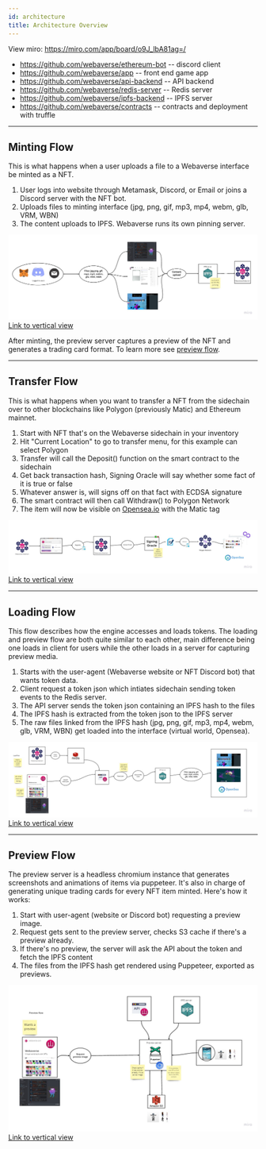 ```yaml
---
id: architecture
title: Architecture Overview
---
```



View miro: https://miro.com/app/board/o9J_lbA81ag=/


- https://github.com/webaverse/ethereum-bot -- discord client
- https://github.com/webaverse/app -- front end game app
- https://github.com/webaverse/api-backend -- API backend
- https://github.com/webaverse/redis-server -- Redis server
- https://github.com/webaverse/ipfs-backend -- IPFS server
- https://github.com/webaverse/contracts -- contracts and deployment with truffle



---

## Minting Flow

This is what happens when a user uploads a file to a Webaverse interface be minted as a NFT.

1. User logs into website through Metamask, Discord, or Email or joins a Discord server with the NFT bot.
2. Uploads files to minting interface (jpg, png, gif, mp3, mp4, webm, glb, VRM, WBN)
3. The content uploads to IPFS. Webaverse runs its own pinning server.

![](/img/minting-flow.jpg)
[Link to vertical view](/img/minting-flow2.jpg)

After minting, the preview server captures a preview of the NFT and generates a trading card format. To learn more see [preview flow](./preview-flow).

---

## Transfer Flow

This is what happens when you want to transfer a NFT from the sidechain over to other blockchains like Polygon (previously Matic) and Ethereum mainnet.

1. Start with NFT that's on the Webaverse sidechain in your inventory
2. Hit "Current Location" to go to transfer menu, for this example can select Polygon
3. Transfer will call the Deposit() function on the smart contract to the sidechain
4. Get back transaction hash, Signing Oracle will say whether some fact of it is true or false
5. Whatever answer is, will signs off on that fact with ECDSA signature
6. The smart contract will then call Withdraw() to Polygon Network
7. The item will now be visible on [Opensea.io](https://opensea.io) with the Matic tag

![](/img/transfer-flow.jpg)
[Link to vertical view](/img/transfer-flow2.jpg)

---

## Loading Flow

This flow describes how the engine accesses and loads tokens. The loading and preview flow are both quite similar to each other, main difference being one loads in client for users while the other loads in a server for capturing preview media.

1. Starts with the user-agent (Webaverse website or NFT Discord bot) that wants token data.
2. Client request a token json which intiates sidechain sending token events to the Redis server.
3. The API server sends the token json containing an IPFS hash to the files
4. The IPFS hash is extracted from the token json to the IPFS server
5. The raw files linked from the IPFS hash (jpg, png, gif, mp3, mp4, webm, glb, VRM, WBN) get loaded into the interface (virtual world, Opensea).

![](/img/loading-flow.jpg)
[Link to vertical view](/img/loading-flow2.jpg)

---

## Preview Flow

The preview server is a headless chromium instance that generates screenshots and animations of items via puppeteer. It's also in charge of generating unique trading cards for every NFT item minted. Here's how it works:

1. Start with user-agent (website or Discord bot) requesting a preview image.
2. Request gets sent to the preview server, checks S3 cache if there's a preview already.
3. If there's no preview, the server will ask the API about the token and fetch the IPFS content
4. The files from the IPFS hash get rendered using Puppeteer, exported as previews.

![](/img/preview-flow.jpg)
[Link to vertical view](/img/preview-flow2.jpg)